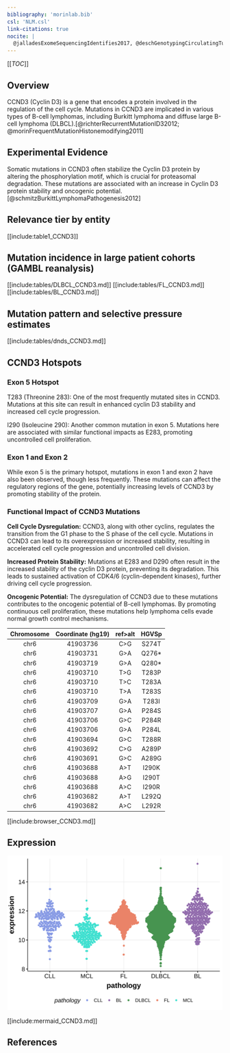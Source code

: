 ```yaml
---
bibliography: 'morinlab.bib'
csl: 'NLM.csl'
link-citations: true
nocite: |
  @jalladesExomeSequencingIdentifies2017, @deschGenotypingCirculatingTumor2020, @richterRecurrentMutationID32012, @morinFrequentMutationHistonemodifying2011
---
```


[[_TOC_]]

## Overview
CCND3 (Cyclin D3) is a gene that encodes a protein involved in the regulation of the cell cycle. Mutations in CCND3 are implicated in various types of B-cell lymphomas, including Burkitt lymphoma and diffuse large B-cell lymphoma (DLBCL).[@richterRecurrentMutationID32012; @morinFrequentMutationHistonemodifying2011]

## Experimental Evidence
Somatic mutations in CCND3 often stabilize the Cyclin D3 protein by altering the phosphorylation motif, which is crucial for proteasomal degradation. These mutations are associated with an increase in Cyclin D3 protein stability and oncogenic potential.[@schmitzBurkittLymphomaPathogenesis2012]


## Relevance tier by entity

[[include:table1_CCND3]]

## Mutation incidence in large patient cohorts (GAMBL reanalysis)

[[include:tables/DLBCL_CCND3.md]]
[[include:tables/FL_CCND3.md]]
[[include:tables/BL_CCND3.md]]

## Mutation pattern and selective pressure estimates

[[include:tables/dnds_CCND3.md]]


## CCND3 Hotspots

### Exon 5 Hotspot
T283 (Threonine 283): One of the most frequently mutated sites in CCND3. Mutations at this site can result in enhanced cyclin D3 stability and increased cell cycle progression.

I290 (Isoleucine 290): Another common mutation in exon 5. Mutations here are associated with similar functional impacts as E283, promoting uncontrolled cell proliferation.

### Exon 1 and Exon 2
While exon 5 is the primary hotspot, mutations in exon 1 and exon 2 have also been observed, though less frequently. These mutations can affect the regulatory regions of the gene, potentially increasing levels of CCND3 by promoting stability of the protein.

### Functional Impact of CCND3 Mutations
**Cell Cycle Dysregulation:**
CCND3, along with other cyclins, regulates the transition from the G1 phase to the S phase of the cell cycle. Mutations in CCND3 can lead to its overexpression or increased stability, resulting in accelerated cell cycle progression and uncontrolled cell division.

**Increased Protein Stability:**
Mutations at E283 and D290 often result in the increased stability of the cyclin D3 protein, preventing its degradation. This leads to sustained activation of CDK4/6 (cyclin-dependent kinases), further driving cell cycle progression.

**Oncogenic Potential:**
The dysregulation of CCND3 due to these mutations contributes to the oncogenic potential of B-cell lymphomas. By promoting continuous cell proliferation, these mutations help lymphoma cells evade normal growth control mechanisms.

| Chromosome |Coordinate (hg19) | ref>alt | HGVSp | 
 | :---:| :---: | :--: | :---: |
| chr6 | 41903736 | C>G | S274T |
| chr6 | 41903731 | G>A | Q276* |
| chr6 | 41903719 | G>A | Q280* |
| chr6 | 41903710 | T>G | T283P |
| chr6 | 41903710 | T>C | T283A |
| chr6 | 41903710 | T>A | T283S |
| chr6 | 41903709 | G>A | T283I |
| chr6 | 41903707 | G>A | P284S |
| chr6 | 41903706 | G>C | P284R |
| chr6 | 41903706 | G>A | P284L |
| chr6 | 41903694 | G>C | T288R |
| chr6 | 41903692 | C>G | A289P |
| chr6 | 41903691 | G>C | A289G |
| chr6 | 41903688 | A>T | I290K |
| chr6 | 41903688 | A>G | I290T |
| chr6 | 41903688 | A>C | I290R |
| chr6 | 41903682 | A>T | L292Q |
| chr6 | 41903682 | A>C | L292R |

[[include:browser_CCND3.md]]

## Expression
![](images/gene_expression/CCND3_by_pathology.svg)
<!-- ORIGIN: morinFrequentMutationHistonemodifying2011 -->
<!-- FL: morinFrequentMutationHistonemodifying2011 -->
<!-- BL: richterRecurrentMutationID32012a -->
<!-- BL: richterRecurrentMutationID32012a -->
<!-- DLBCL: morinFrequentMutationHistonemodifying2011 -->
<!-- MZL: jalladesExomeSequencingIdentifies2017 -->
<!-- PMBL: deschGenotypingCirculatingTumor2020 -->

[[include:mermaid_CCND3.md]]

## References


